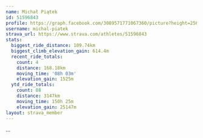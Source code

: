 ```yaml
---
name: Michał Piątek
id: 51596843
profile: https://graph.facebook.com/3089571771067360/picture?height=256&width=256
username: michal-piatek
strava_url: https://www.strava.com/athletes/51596843
stats:
  biggest_ride_distance: 109.74km
  biggest_climb_elevation_gain: 614.4m
  recent_ride_totals:
    count: 4
    distance: 168.18km
    moving_time: '08h 03m'
    elevation_gain: 1525m
  ytd_ride_totals:
    count: 88
    distance: 3147km
    moving_time: 150h 25m
    elevation_gain: 25147m
layout: strava_member
--- 
```

...

